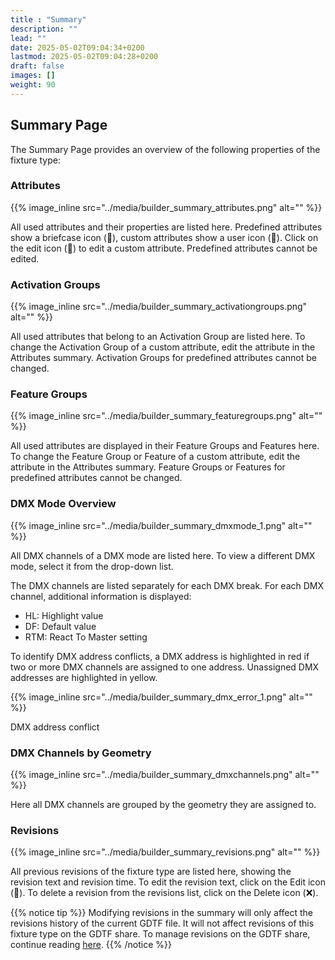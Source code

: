 ```yaml
---
title : "Summary"
description: ""
lead: ""
date: 2025-05-02T09:04:34+0200
lastmod: 2025-05-02T09:04:28+0200
draft: false
images: []
weight: 90
---
```


## Summary Page

The Summary Page provides an overview of the following properties of the fixture type:

### Attributes

 {{% image_inline src="../media/builder_summary_attributes.png" alt="" %}} 

All used attributes and their properties are listed here. Predefined attributes show a briefcase icon (💼), custom attributes show a user icon (👤).
Click on the edit icon (📝) to edit a custom attribute. Predefined attributes cannot be edited.

### Activation Groups

 {{% image_inline src="../media/builder_summary_activationgroups.png" alt="" %}} 

All used attributes that belong to an Activation Group are listed here. To change the Activation Group of a custom attribute, edit the attribute in the Attributes summary.
Activation Groups for predefined attributes cannot be changed.

### Feature Groups

 {{% image_inline src="../media/builder_summary_featuregroups.png" alt="" %}} 

All used attributes are displayed in their Feature Groups and Features here. To change the Feature Group or Feature of a custom attribute, edit the attribute in the Attributes summary.
Feature Groups or Features for predefined attributes cannot be changed.

### DMX Mode Overview

 {{% image_inline src="../media/builder_summary_dmxmode_1.png" alt="" %}} 

All DMX channels of a DMX mode are listed here. To view a different DMX mode, select it from the drop-down list.

The DMX channels are listed separately for each DMX break. For each DMX channel, additional information is displayed:

*   HL: Highlight value
*   DF: Default value
*   RTM: React To Master setting

To identify DMX address conflicts, a DMX address is highlighted in red if two or more DMX channels are assigned to one address.
Unassigned DMX addresses are highlighted in yellow.

 {{% image_inline src="../media/builder_summary_dmx_error_1.png" alt="" %}} 

DMX address conflict

### DMX Channels by Geometry

 {{% image_inline src="../media/builder_summary_dmxchannels.png" alt="" %}} 

Here all DMX channels are grouped by the geometry they are assigned to.

### Revisions

 {{% image_inline src="../media/builder_summary_revisions.png" alt="" %}} 

All previous revisions of the fixture type are listed here, showing the revision text and revision time. To edit the revision text, click on the Edit icon (📝). To delete a revision from the revisions list, click on the Delete icon (❌).

{{% notice tip %}}
Modifying revisions in the summary will only affect the revisions history of the current GDTF file. It will not affect revisions of this fixture type on the GDTF share. To manage revisions on the GDTF share, continue reading [here](fixture_information).
{{% /notice %}}
